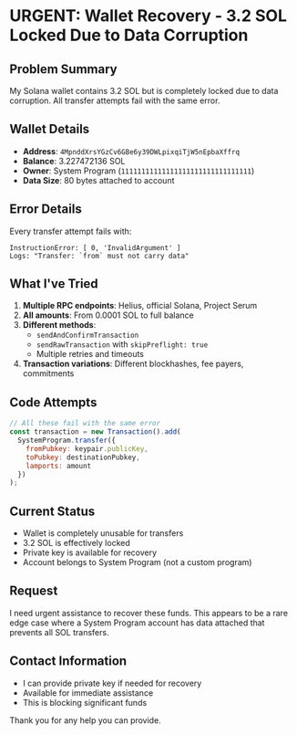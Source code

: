 # URGENT: Wallet Recovery - 3.2 SOL Locked Due to Data Corruption

## Problem Summary
My Solana wallet contains 3.2 SOL but is completely locked due to data corruption. All transfer attempts fail with the same error.

## Wallet Details
- **Address**: `4MpnddXrsYGzCv6GBe6y39DWLpixqiTjW5nEpbaXffrq`
- **Balance**: 3.227472136 SOL
- **Owner**: System Program (`11111111111111111111111111111111`)
- **Data Size**: 80 bytes attached to account

## Error Details
Every transfer attempt fails with:
```
InstructionError: [ 0, 'InvalidArgument' ]
Logs: "Transfer: `from` must not carry data"
```

## What I've Tried
1. **Multiple RPC endpoints**: Helius, official Solana, Project Serum
2. **All amounts**: From 0.0001 SOL to full balance
3. **Different methods**: 
   - `sendAndConfirmTransaction`
   - `sendRawTransaction` with `skipPreflight: true`
   - Multiple retries and timeouts
4. **Transaction variations**: Different blockhashes, fee payers, commitments

## Code Attempts
```javascript
// All these fail with the same error
const transaction = new Transaction().add(
  SystemProgram.transfer({
    fromPubkey: keypair.publicKey,
    toPubkey: destinationPubkey,
    lamports: amount
  })
);
```

## Current Status
- Wallet is completely unusable for transfers
- 3.2 SOL is effectively locked
- Private key is available for recovery
- Account belongs to System Program (not a custom program)

## Request
I need urgent assistance to recover these funds. This appears to be a rare edge case where a System Program account has data attached that prevents all SOL transfers.

## Contact Information
- I can provide private key if needed for recovery
- Available for immediate assistance
- This is blocking significant funds

Thank you for any help you can provide. 